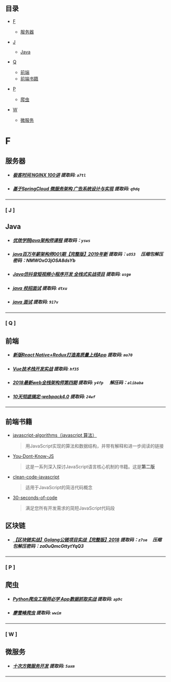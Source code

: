 ## 目录
+ [F](#F)
    - [服务器](#服务器) 
    
+ [J](#J)
    - [Java](#Java)

+ [Q](#Q)
    - [前端](#前端)
    - [前端书籍](#前端书籍)

+ [P](#P)
    - [爬虫](#爬虫)

+ [W](#W)
    - [微服务](#微服务)




# F

## 服务器
- ##### [极客时间 NGINX 100讲](https://pan.baidu.com/s/15arxCHr6xKPbAHBruEPdMw)   提取码: `a7tl`  
- ##### [基于SpringCloud 微服务架构 广告系统设计与实现](https://pan.baidu.com/s/1ZQKd762IGVEQ8LDhmmRGRA)   提取码: `q9dq`  

---

### [ J ]

## Java
- ##### [优效学院java架构师课程](https://pan.baidu.com/s/16OoyJBBOzfXMd3vP17fUHw)  提取码：`ysws` 
- ##### [java百万年薪架构师001期【完整版】2019年新](https://pan.baidu.com/s/1Cz3lBGgGdO7SaK1o9KapLg) 提取码：`u853` &nbsp;&nbsp;&nbsp;&nbsp;压缩包解压密码：NMWOxO3jOSA8dsYb
- #####  [Java仿抖音短视频小程序开发 全栈式实战项目](https://pan.baidu.com/s/1njYV9Bc57xuZXr4stidl_g)  提取码: `usge` 
- #####  [java 校招面试](https://pan.baidu.com/s/1obHmRprwALbgiE-knRKFPA)  提取码: `dtxu` 
- #####  [java 面试](https://pan.baidu.com/s/1fYQeZxhmkjDjV4zg0VYpdA)  提取码: `917v` 
---
### [ Q ]

## 前端 
- ##### [新版React Native+Redux打造高质量上线App](https://pan.baidu.com/s/11M18fl2cNbbTo66wt4_gVA)   提取码: `mo70`
- ##### [Vue技术栈开发实战](https://pan.baidu.com/s/1pNO0lS3SUNV0LTNKBERl2w)   提取码: `hf35`
- ##### [2018最新web全栈架构师第四期](https://pan.baidu.com/s/19ej_6C-WhoG4hu8jErSfUw)  提取码: `y4fp` &nbsp;&nbsp;&nbsp;&nbsp; 解压码：`alibaba`
- #####  [10天彻底搞定-webpack4.0](https://pan.baidu.com/s/1xOQ7JOsUITmH2hRK9lx0TA)  提取码: `24wf` 
---

## 前端书籍

- [javascript-algorithms（javascript 算法）](https://github.com/trekhleb/javascript-algorithms)

  > 用JavaScript实现的算法和数据结构，并带有解释和进一步阅读的链接

- [You-Dont-Know-JS](https://github.com/getify/You-Dont-Know-JS)

  > 这是一系列深入探讨JavaScript语言核心机制的书籍。这是**第二版**

- [clean-code-javascript](https://github.com/ryanmcdermott/clean-code-javascript)

  > 适用于JavaScript的简洁代码概念

- [30-seconds-of-code](https://github.com/30-seconds/30-seconds-of-code)

  > 满足您所有开发需求的简短JavaScript代码段

## 区块链

- ##### [【区块链实战】Golang公链项目实战【完整版】2018](https://pan.baidu.com/s/1RqxRtjkx2OIiWpkBEp5wCw)  提取码：`z7se` &nbsp;&nbsp;&nbsp;&nbsp;压缩包解压密码：za0uQmcGttytYqQ3 
---

### [ P ]

## 爬虫
- ##### [Python爬虫工程师必学 App数据抓取实战](https://pan.baidu.com/s/16djdi6dhTduXOB3y2h_jkw)  提取码: `ap9c`
- ##### [廖雪峰爬虫](https://pan.baidu.com/s/1itNpP3DmEfcDZSSMa0qrmA)  提取码: `wwim` 
---
### [ W ]

## 微服务
- ##### [十次方微服务开发](https://pan.baidu.com/s/116CdFRPcEE78F5JQoYJkJQ)   提取码: `5axm`
---



